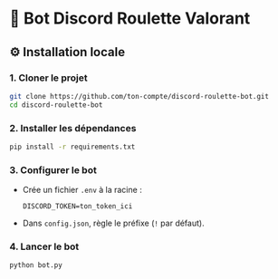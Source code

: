 # 🎲 Bot Discord Roulette Valorant

## ⚙️ Installation locale

### 1. Cloner le projet
```bash
git clone https://github.com/ton-compte/discord-roulette-bot.git
cd discord-roulette-bot
```

### 2. Installer les dépendances
```bash
pip install -r requirements.txt
```

### 3. Configurer le bot
- Crée un fichier `.env` à la racine :
  ```
  DISCORD_TOKEN=ton_token_ici
  ```
- Dans `config.json`, règle le préfixe (`!` par défaut).

### 4. Lancer le bot
```bash
python bot.py
```
